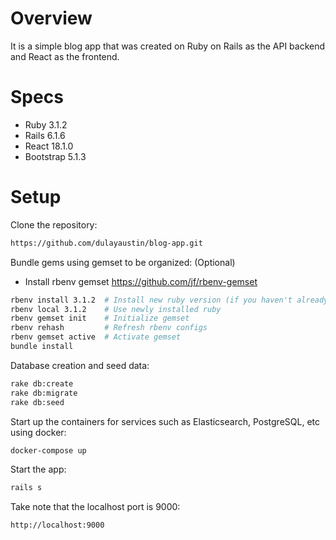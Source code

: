 # Overview

It is a simple blog app that was created on Ruby on Rails as the API backend and React as the frontend.

# Specs

* Ruby 3.1.2
* Rails 6.1.6
* React 18.1.0
* Bootstrap 5.1.3

# Setup

Clone the repository:
```sh
https://github.com/dulayaustin/blog-app.git
```

Bundle gems using gemset to be organized: (Optional)
- Install rbenv gemset https://github.com/jf/rbenv-gemset
```sh
rbenv install 3.1.2  # Install new ruby version (if you haven't already)
rbenv local 3.1.2    # Use newly installed ruby
rbenv gemset init    # Initialize gemset
rbenv rehash         # Refresh rbenv configs
rbenv gemset active  # Activate gemset
bundle install
```

Database creation and seed data:
```sh
rake db:create
rake db:migrate
rake db:seed
```

Start up the containers for services such as Elasticsearch, PostgreSQL, etc using docker:

```sh
docker-compose up
```

Start the app:
```sh
rails s
```

Take note that the localhost port is 9000:
```sh
http://localhost:9000
```
